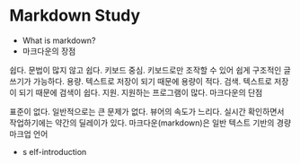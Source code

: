 # Markdown Study
* What is markdown?  
* 마크다운의 장점  

쉽다. 문법이 많지 않고 쉽다.
키보드 중심. 키보드로만 조작할 수 있어 쉽게 구조적인 글쓰기가 가능하다.
용량. 텍스트로 저장이 되기 때문에 용량이 적다.
검색. 텍스트로 저장이 되기 때문에 검색이 쉽다.
지원. 지원하는 프로그램이 많다.
마크다운의 단점

표준이 없다. 일반적으로는 큰 문제가 없다.
뷰어의 속도가 느리다. 실시간 확인하면서 작업하기에는 약간의 딜레이가 있다.
마크다운(markdown)은 일반 텍스트 기반의 경량 마크업 언어
* s elf-introduction
